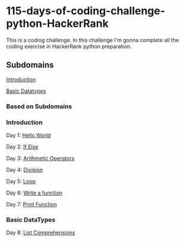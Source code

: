 # 115-days-of-coding-challenge-python-HackerRank
This is a coding challenge. In this challenge I'm gonna complete all the coding exercise in HackerRank python preparation.
## Subdomains
[Introduction](README.md#introduction-1)

[Basic Datatypes](README.md#basic-datatypes)

### Based on Subdomains
### Introduction
  Day 1: [Hello World](Introduction/Day1SayHelloWorld.py)

  Day 2: [If Else](Introduction/Day2IfElse.py)

  Day 3: [Arithmetic Operators](Introduction/Day3ArithmeticOperators.py)

  Day 4: [Division](Introduction/Day4Division.py)

  Day 5: [Loop](Introduction/Day5Loop.py)

  Day 6: [Write a function](Introduction/Day6write_a_function.py)

  Day 7: [Print Function](Introduction/Day7PrintFunction.py)

### Basic DataTypes
  Day 8: [List Comprehensions](BasicDatatypes/listComprehensions.py)
  
